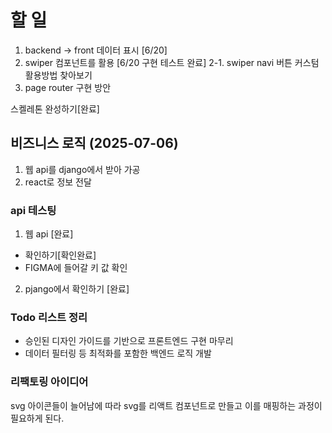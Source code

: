 # 할 일

1. backend -> front 데이터 표시 [6/20]
2. swiper 컴포넌트를 활용 [6/20 구현 테스트 완료]
   2-1. swiper navi 버튼 커스텀 활용방법 찾아보기
3. page router 구현 방안

스켈레톤 완성하기[완료]

## 비즈니스 로직 (2025-07-06)

1. 웹 api를 django에서 받아 가공
2. react로 정보 전달

### api 테스팅

1. 웹 api [완료]

- 확인하기[확인완료]
- FIGMA에 들어갈 키 값 확인

2. pjango에서 확인하기 [완료]

### Todo 리스트 정리

- 승인된 디자인 가이드를 기반으로 프론트엔드 구현 마무리
- 데이터 필터링 등 최적화를 포함한 백엔드 로직 개발

### 리팩토링 아이디어

svg 아이콘들이 늘어남에 따라 svg를 리액트 컴포넌트로 만들고 이를 매핑하는 과정이 필요하게 된다.
